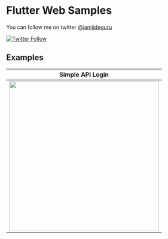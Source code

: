 # Flutter Web Samples 

You can follow me on twitter [@iamjideguru](https://twitter.com/iamjideguru)

[![Twitter Follow](https://img.shields.io/twitter/follow/iamjideguru.svg?style=social)](https://twitter.com/iamjideguru)

## Examples
| Simple API Login|
|-----------------|
|<img src="sscreenshots/simple_api_login.png" width="400">|